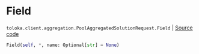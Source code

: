 # Field
`toloka.client.aggregation.PoolAggregatedSolutionRequest.Field` | [Source code](https://github.com/Toloka/toloka-kit/blob/v1.1.2/src/client/aggregation.py#L44)

```python
Field(self, *, name: Optional[str] = None)
```

